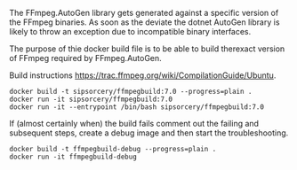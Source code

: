 The FFmpeg.AutoGen library gets generated against a specific version of the FFmpeg binaries. As soon as the deviate the dotnet AutoGen library is likely to throw an exception due to incompatible binary interfaces.

The purpose of thie docker build file is to be able to build therexact version of FFmpeg required by FFmpeg.AutoGen.

Build instructions https://trac.ffmpeg.org/wiki/CompilationGuide/Ubuntu.

```
docker build -t sipsorcery/ffmpegbuild:7.0 --progress=plain .
docker run -it sipsorcery/ffmpegbuild:7.0
docker run -it --entrypoint /bin/bash sipsorcery/ffmpegbuild:7.0
```

If (almost certainly when) the build fails comment out the failing and subsequent steps, create a debug image and then start the troubleshooting.

```
docker build -t ffmpegbuild-debug --progress=plain .
docker run -it ffmpegbuild-debug
```
